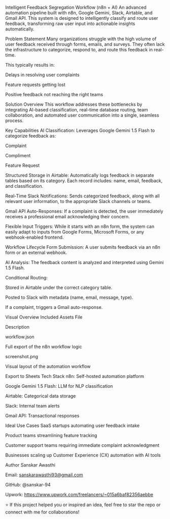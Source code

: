 Intelligent Feedback Segregation Workflow (n8n + AI)
An advanced automation pipeline built with n8n, Google Gemini, Slack, Airtable, and Gmail API. This system is designed to intelligently classify and route user feedback, transforming raw user input into actionable insights automatically.

Problem Statement
Many organizations struggle with the high volume of user feedback received through forms, emails, and surveys. They often lack the infrastructure to categorize, respond to, and route this feedback in real-time.

This typically results in:

Delays in resolving user complaints

Feature requests getting lost

Positive feedback not reaching the right teams

Solution Overview
This workflow addresses these bottlenecks by integrating AI-based classification, real-time database routing, team collaboration, and automated user communication into a single, seamless process.

Key Capabilities
AI Classification: Leverages Google Gemini 1.5 Flash to categorize feedback as:

Complaint

Compliment

Feature Request

Structured Storage in Airtable: Automatically logs feedback in separate tables based on its category. Each record includes: name, email, feedback, and classification.

Real-Time Slack Notifications: Sends categorized feedback, along with all relevant user information, to the appropriate Slack channels or teams.

Gmail API Auto-Responses: If a complaint is detected, the user immediately receives a professional email acknowledging their concern.

Flexible Input Triggers: While it starts with an n8n form, the system can easily adapt to inputs from Google Forms, Microsoft Forms, or any webhook-enabled frontend.

Workflow Lifecycle
Form Submission: A user submits feedback via an n8n form or an external webhook.

AI Analysis: The feedback content is analyzed and interpreted using Gemini 1.5 Flash.

Conditional Routing:

Stored in Airtable under the correct category table.

Posted to Slack with metadata (name, email, message, type).

If a complaint, triggers a Gmail auto-response.

Visual Overview
Included Assets
File

Description

workflow.json

Full export of the n8n workflow logic

screenshot.png

Visual layout of the automation workflow


Export to Sheets
Tech Stack
n8n: Self-hosted automation platform

Google Gemini 1.5 Flash: LLM for NLP classification

Airtable: Categorical data storage

Slack: Internal team alerts

Gmail API: Transactional responses

Ideal Use Cases
SaaS startups automating user feedback intake

Product teams streamlining feature tracking

Customer support teams requiring immediate complaint acknowledgment

Businesses scaling up Customer Experience (CX) automation with AI tools

Author
Sanskar Awasthi

Email: sanskarawasthi93@gmail.com

GitHub: @sanskar-94

Upwork: https://www.upwork.com/freelancers/~015a6baf82356aebbe

⭐ If this project helped you or inspired an idea, feel free to star the repo or connect with me for collaborations!
